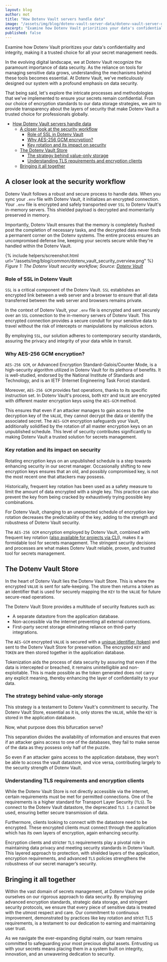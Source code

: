 ```yaml
---
layout: blog
author: mot
title: "How Dotenv Vault servers handle data"
image: "/assets/img/blog/dotenv-vault-server-data/dotenv-vault-server-data-cover.png"
excerpt: "Examine how Dotenv Vault prioritizes your data's confidentiality and integrity, making it a trusted choice for all your secret management needs."
published: false
---
```


Examine how Dotenv Vault prioritizes your data's confidentiality and integrity, making it a trusted choice for all your secret management needs.

In the evolving digital landscape, we at Dotenv Vault recognize the paramount importance of data security. As the reliance on tools for managing sensitive data grows, understanding the mechanisms behind these tools becomes essential. At Dotenv Vault, we've meticulously designed our system with a profound emphasis on data security. 

That being said, let's explore the intricate processes and methodologies that we've implemented to ensure your secrets remain confidential. From our choice of encryption standards to our data storage strategies, we aim to provide transparency about the layers of security that make Dotenv Vault a trusted choice for professionals globally.

- [How Dotenv Vault servers handle data](#how-dotenv-vault-servers-handle-data)
  - [A closer look at the security workflow](#a-closer-look-at-the-security-workflow)
    - [Role of SSL in Dotenv Vault](#role-of-ssl-in-dotenv-vault)
    - [Why AES-256 GCM encryption?](#why-aes-256-gcm-encryption)
    - [Key rotation and its impact on security](#key-rotation-and-its-impact-on-security)
  - [The Dotenv Vault Store](#the-dotenv-vault-store)
    - [The strategy behind value-only storage](#the-strategy-behind-value-only-storage)
    - [Understanding TLS requirements and encryption clients](#understanding-tls-requirements-and-encryption-clients)
  - [Bringing it all together](#bringing-it-all-together)

## A closer look at the security workflow

Dotenv Vault follows a robust and secure process to handle data. When you sync your `.env` file with Dotenv Vault, it initializes an encrypted connection. Your `.env` file is encrypted and safely transported over `SSL` to Dotenv Vault's in-memory servers. This shielded payload is decrypted and momentarily preserved in memory. 

Importantly, Dotenv Vault ensures that the memory is completely flushed post the completion of necessary tasks, and the decrypted data never finds a permanent corner on the Dotenv systems. The entire process ensures an uncompromised defense line, keeping your secrets secure while they're handled within the Dotenv Vault.

{% include helpers/screenshot.html url="/assets/img/blog/common/dotenv_vault_security_overview.png" %}
*Figure 1: The Dotenv Vault security workflow; Source: [Dotenv Vault](https://www.dotenv.org/security/)*

### Role of SSL in Dotenv Vault

`SSL` is a critical component of the Dotenv Vault. `SSL` establishes an encrypted link between a web server and a browser to ensure that all data transferred between the web server and browsers remains private.

In the context of Dotenv Vault, your `.env` file is encrypted and sent securely over an `SSL` connection to the in-memory servers of Dotenv Vault. This encrypted connection provides a secure conduit for your sensitive data to travel without the risk of intercepts or manipulations by malicious actors. 

By employing `SSL`, our solution adheres to contemporary security standards, assuring the privacy and integrity of your data while in transit.

### Why AES-256 GCM encryption?

`AES-256 GCM`, or Advanced Encryption Standard-Galois/Counter Mode, is a high-security algorithm utilized in Dotenv Vault for its plethora of benefits. It is well-studied, endorsed by the National Institute of Standards and Technology, and is an IETF (Internet Engineering Task Force) standard.

Moreover, `AES-256 GCM` provides fast operations, thanks to its specific instruction set. In Dotenv Vault's process, both `KEY` and `VALUE` are encrypted with different master encryption keys using the `AES-GCM` method.

This ensures that even if an attacker manages to gain access to the decryption key of the `VALUE`, they cannot decrypt the data or identify the associated secret. The `AES-GCM` encryption safeguards your Vault, additionally solidified by the rotation of all master encryption keys on an unpublished schedule. This level of security contributes significantly to making Dotenv Vault a trusted solution for secrets management.

### Key rotation and its impact on security

Rotating encryption keys on an unpublished schedule is a step towards enhancing security in our secret manager. Occasionally shifting to new encryption keys ensures that an old, and possibly compromised key, is not the most recent one that attackers may possess.

Historically, frequent key rotation has been used as a safety measure to limit the amount of data encrypted with a single key. This practice can also prevent the key from being cracked by exhaustively trying possible key combinations.

For Dotenv Vault, changing to an unexpected schedule of encryption key rotation decreases the predictability of the key, adding to the strength and robustness of Dotenv Vault security.

The `AES-256 GCM` encryption employed by Dotenv Vault, combined with frequent key rotation ([also available for projects via CLI](https://www.dotenv.org/docs/dotenv-vault/rotatekey)), makes it a formidable tool for secrets management. The stringent security decisions and processes are what makes Dotenv Vault reliable, proven, and trusted tool for secrets management.

## The Dotenv Vault Store

In the heart of Dotenv Vault lies the Dotenv Vault Store. This is where the encrypted `VALUE` is sent for safe-keeping. The store then returns a token as an identifier that is used for securely mapping the `KEY` to the `VALUE` for future secure-read operations.

The Dotenv Vault Store provides a multitude of security features such as:

- A separate datastore from the application database.
- Non-accessible via the internet preventing all external connections.
- First-party secret storage eliminating reliance on third-party integrations.

The `AES-GCM` encrypted `VALUE` is secured with a [unique identifier (token)](https://www.dotenv.org/docs/security/env-it) and sent to the Dotenv Vault Store for preservation. The encrypted `KEY` and `TOKEN` are then stored together in the application database. 

Tokenization aids the process of data security by assuring that even if the data is intercepted or breached, it remains unintelligible and non-exploitable. This is made possible as the token generated does not carry any explicit meaning, thereby enhancing the layer of confidentiality to your data.

### The strategy behind value-only storage

This strategy is a testament to Dotenv Vault's commitment to security. The Dotenv Vault Store, essential as it is, only stores the `VALUE`, while the `KEY` is stored in the application database.

Now, what purpose does this bifurcation serve?

This separation divides the availability of information and ensures that even if an attacker gains access to one of the databases, they fail to make sense of the data as they possess only half of the puzzle.

So even if an attacker gains access to the application database, they won't be able to access the vault datastore, and vice versa, contributing largely to the security strength of Dotenv Vault.

### Understanding TLS requirements and encryption clients

While the Dotenv Vault Store is not directly accessible via the internet, certain requirements must be met for permitted connections. One of the requirements is a higher standard for Transport Layer Security (`TLS`). To connect to the Dotenv Vault datastore, the deprecated `TLS 1.0` cannot be used, ensuring better secure transmission of data.

Furthermore, clients looking to connect with the datastore need to be encrypted. These encrypted clients must connect through the application which has its own layers of encryption, again enhancing security.

Encryption clients and stricter `TLS` requirements play a pivotal role in maintaining data privacy and meeting security standards in Dotenv Vault. This layered approach to protection, with shielded layers of the application, encryption requirements, and advanced `TLS` policies strengthens the robustness of our secret manager’s security.

## Bringing it all together

Within the vast domain of secrets management, at Dotenv Vault we pride ourselves on our rigorous approach to data security. By employing advanced encryption standards, strategic data storage, and stringent security protocols, we ensure that every piece of sensitive data is treated with the utmost respect and care. Our commitment to continuous improvement, demonstrated by practices like key rotation and strict TLS requirements, is a testament to our dedication to earning and maintaining user trust. 

As we navigate the ever-expanding digital realm, our team remains committed to safeguarding your most precious digital assets. Entrusting us with your secrets means placing them in a system built on integrity, innovation, and an unwavering dedication to security.
